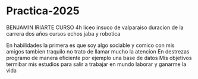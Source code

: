 # Practica-2025
BENJAMIN IRIARTE CURSO 4h liceo insuco de valparaiso duracion de la carrera dos años 
cursos echos jaba y robotica



En habilidades la primera es que soy algo sociable y comico con mis amigos tambien traquilo no trato de llamar mucho la atencion 
En destrezas programo de manera eficiente por ejemplo una base de datos 
Mis objetivos termibar mis estudios para salir a trabajar en mundo laborar y ganarme la vida 


















